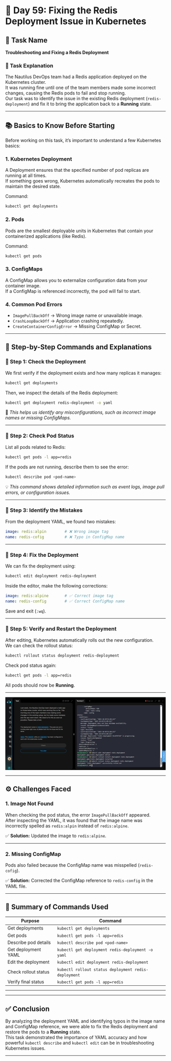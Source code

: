 # 🚀 Day 59: Fixing the Redis Deployment Issue in Kubernetes

## 🧩 Task Name
**Troubleshooting and Fixing a Redis Deployment**

### 🧾 Task Explanation
The Nautilus DevOps team had a Redis application deployed on the Kubernetes cluster.  
It was running fine until one of the team members made some incorrect changes, causing the Redis pods to fail and stop running.  
Our task was to identify the issue in the existing Redis deployment (`redis-deployment`) and fix it to bring the application back to a **Running** state.

---

## 📚 Basics to Know Before Starting

Before working on this task, it’s important to understand a few Kubernetes basics:

### 1. **Kubernetes Deployment**
A Deployment ensures that the specified number of pod replicas are running at all times.  
If something goes wrong, Kubernetes automatically recreates the pods to maintain the desired state.

Command:
```bash
kubectl get deployments
```

### 2. **Pods**
Pods are the smallest deployable units in Kubernetes that contain your containerized applications (like Redis).

Command:
```bash
kubectl get pods
```

### 3. **ConfigMaps**
A ConfigMap allows you to externalize configuration data from your container image.  
If a ConfigMap is referenced incorrectly, the pod will fail to start.

### 4. **Common Pod Errors**
- `ImagePullBackOff` → Wrong image name or unavailable image.
- `CrashLoopBackOff` → Application crashing repeatedly.
- `CreateContainerConfigError` → Missing ConfigMap or Secret.

---

## 🧠 Step-by-Step Commands and Explanations

### 🔹 Step 1: Check the Deployment
We first verify if the deployment exists and how many replicas it manages:
```bash
kubectl get deployments
```

Then, we inspect the details of the Redis deployment:
```bash
kubectl get deployment redis-deployment -o yaml
```

📘 *This helps us identify any misconfigurations, such as incorrect image names or missing ConfigMaps.*

---

### 🔹 Step 2: Check Pod Status
List all pods related to Redis:
```bash
kubectl get pods -l app=redis
```

If the pods are not running, describe them to see the error:
```bash
kubectl describe pod <pod-name>
```

💡 *This command shows detailed information such as event logs, image pull errors, or configuration issues.*

---

### 🔹 Step 3: Identify the Mistakes
From the deployment YAML, we found two mistakes:
```yaml
image: redis:alpin        # ❌ Wrong image tag
name: redis-cofig         # ❌ Typo in ConfigMap name
```

---

### 🔹 Step 4: Fix the Deployment
We can fix the deployment using:
```bash
kubectl edit deployment redis-deployment
```

Inside the editor, make the following corrections:
```yaml
image: redis:alpine       # ✅ Correct image tag
name: redis-config        # ✅ Correct ConfigMap name
```

Save and exit (`:wq`).

---

### 🔹 Step 5: Verify and Restart the Deployment
After editing, Kubernetes automatically rolls out the new configuration.  
We can check the rollout status:
```bash
kubectl rollout status deployment redis-deployment
```

Check pod status again:
```bash
kubectl get pods -l app=redis
```

All pods should now be **Running**.

---
![Screenshot](assets/Screenshot%202025-10-03%20164437.png)

---

## ⚙️ Challenges Faced

### 1. **Image Not Found**
When checking the pod status, the error `ImagePullBackOff` appeared.  
After inspecting the YAML, it was found that the image name was incorrectly spelled as `redis:alpin` instead of `redis:alpine`.

✅ **Solution:** Updated the image to `redis:alpine`.

---

### 2. **Missing ConfigMap**
Pods also failed because the ConfigMap name was misspelled (`redis-cofig`).

✅ **Solution:** Corrected the ConfigMap reference to `redis-config` in the YAML file.

---

## 🏁 Summary of Commands Used

| Purpose | Command |
|----------|----------|
| Get deployments | `kubectl get deployments` |
| Get pods | `kubectl get pods -l app=redis` |
| Describe pod details | `kubectl describe pod <pod-name>` |
| Get deployment YAML | `kubectl get deployment redis-deployment -o yaml` |
| Edit the deployment | `kubectl edit deployment redis-deployment` |
| Check rollout status | `kubectl rollout status deployment redis-deployment` |
| Verify final status | `kubectl get pods -l app=redis` |

---

---

## ✅ Conclusion
By analyzing the deployment YAML and identifying typos in the image name and ConfigMap reference, we were able to fix the Redis deployment and restore the pods to a **Running** state.  
This task demonstrated the importance of YAML accuracy and how powerful `kubectl describe` and `kubectl edit` can be in troubleshooting Kubernetes issues.

---